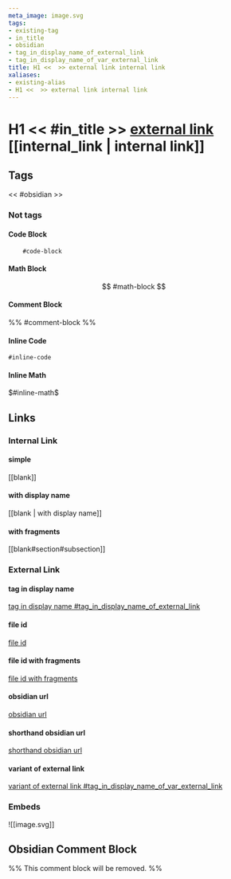 ```yaml
---
meta_image: image.svg
tags:
- existing-tag
- in_title
- obsidian
- tag_in_display_name_of_external_link
- tag_in_display_name_of_var_external_link
title: H1 <<  >> external link internal link
xaliases:
- existing-alias
- H1 <<  >> external link internal link
---
```

# H1 << #in_title >> [external link](https://example.com) [[internal_link | internal link]]

## Tags
<< #obsidian >>

### Not tags
#### Code Block
```
	#code-block
```

#### Math Block
$$
	#math-block
$$

#### Comment Block
%%
	#comment-block
%%

#### Inline Code
`#inline-code`

#### Inline Math
$#inline-math$

## Links

### Internal Link
#### simple
[[blank]]

#### with display name
[[blank | with display name]]

#### with fragments
[[blank#section#subsection]]

### External Link
#### tag in display name
[tag in display name #tag_in_display_name_of_external_link](https://example.com)

#### file id
[file id](blank)

#### file id with fragments
[file id with fragments](blank#section)

#### obsidian url
[obsidian url](obsidian://open?vault=obsidian&file=blank)

#### shorthand obsidian url
[shorthand obsidian url](obsidian://vault/my_vault/blank)

#### variant of external link
[variant of external link #tag_in_display_name_of_var_external_link][variant #variant]

[variant #variant]:https://example.com

### Embeds
![[image.svg]]

## Obsidian Comment Block
%%
This comment block will be removed.
%%
